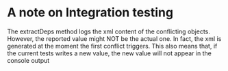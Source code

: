 # A note on Integration testing

The extractDeps method logs the xml content of the conflicting objects.
However, the reported value might NOT be the actual one. In fact, the xml is generated
at the moment the first conflict triggers. This also means that, if the current tests
writes a new value, the new value will not appear in the console output 